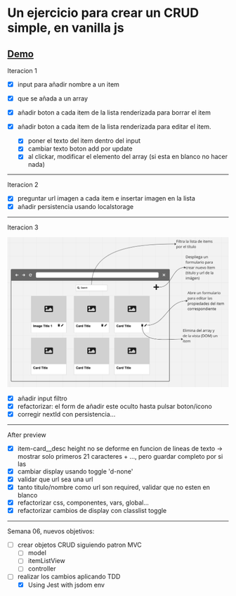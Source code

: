 # Un ejercicio para crear un CRUD simple, en vanilla js

## [Demo](https://jaumevibu.github.io/dreamOn-Crud/)

Iteracion 1

- [x] input para añadir nombre a un item

- [x] que se añada a un array

- [x] añadir boton a cada item de la lista renderizada para borrar el item

- [x] añadir boton a cada item de la lista renderizada para editar el item.

  - [x] poner el texto del item dentro del input
  - [x] cambiar texto boton add por update
  - [x] al clickar, modificar el elemento del array (si esta en blanco no hacer nada)

---

Iteracion 2

- [x] preguntar url imagen a cada item e insertar imagen en la lista
- [x] añadir persistencia usando localstorage

---

Iteracion 3

![sketch de la aplicación](./img/readme-sketch01.png)

- [x] añadir input filtro
- [x] refactorizar: el form de añadir este oculto hasta pulsar boton/icono
- [x] corregir nextId con persistencia...

---

After preview

- [x] item-card\_\_desc height no se deforme en funcion de lineas de texto -> mostrar solo primeros 21 caracteres + ..., pero guardar completo por si las
- [x] cambiar display usando toggle 'd-none'
- [x] validar que url sea una url
- [x] tanto titulo/nombre como url son required, validar que no esten en blanco
- [x] refactorizar css, componentes, vars, global...
- [x] refactorizar cambios de display con classlist toggle

---

Semana 06, nuevos objetivos:

- [ ] crear objetos CRUD siguiendo patron MVC
  - [ ] model
  - [ ] itemListView
  - [ ] controller
- [ ] realizar los cambios aplicando TDD
  - [x] Using Jest with jsdom env
